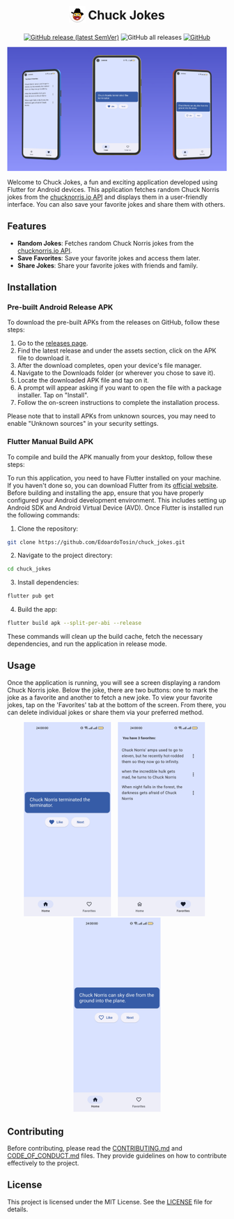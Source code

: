 <h1 align="center">
 <sub>
   <img src="assets/icon/logo.png" height="38" width="38" alt="Logo">
 </sub>
 Chuck Jokes
</h1>

<p align="center">
    <a href="https://github.com/EdoardoTosin/chuck_jokes/releases/latest">
        <img alt="GitHub release (latest SemVer)" src="https://img.shields.io/github/v/release/EdoardoTosin/chuck_jokes?label=Latest%20Release&style=for-the-badge"></a>
    <img alt="GitHub all releases" src="https://img.shields.io/github/downloads/edoardotosin/chuck_jokes/total?style=for-the-badge">
	<a href="https://github.com/EdoardoTosin/chuck_jokes/blob/main/LICENSE">
		<img alt="GitHub" src="https://img.shields.io/github/license/edoardotosin/chuck_jokes?style=for-the-badge"></a>
</p>
<!--
<p align="center">
    <a href="https://github.com/EdoardoTosin/chuck_jokes/releases/latest/download/chuck-norris-android-arm64-v8a-release.apk">
    <img alt="GitHub release (latest by SemVer and asset)" src="https://img.shields.io/github/downloads/EdoardoTosin/chuck_jokes/latest/chuck-norris-android-arm64-v8a-release.apk?label=android-arm64-v8a&style=for-the-badge"></a>
    <a href="https://github.com/EdoardoTosin/chuck_jokes/releases/latest/download/chuck-norris-android-armeabi-v7a-release.apk">
    <img alt="GitHub release (latest by SemVer and asset)" src="https://img.shields.io/github/downloads/EdoardoTosin/chuck_jokes/latest/chuck-norris-android-armeabi-v7a-release.apk?label=android-armeabi-v7a&style=for-the-badge"></a>
    <a href="https://github.com/EdoardoTosin/chuck_jokes/releases/latest/download/chuck-norris-android-x86_64-release.apk">
    <img alt="GitHub release (latest by SemVer and asset)" src="https://img.shields.io/github/downloads/EdoardoTosin/chuck_jokes/latest/chuck-norris-android-x86_64-release.apk?label=android-x86_64&style=for-the-badge"></a>
</p>
-->
<p align="center">
 <img src="assets/screenshot/preview.png" alt="Preview">
</p>

Welcome to Chuck Jokes, a fun and exciting application developed using Flutter for Android devices.
This application fetches random Chuck Norris jokes from the [chucknorris.io API](https://api.chucknorris.io/) and displays them in a user-friendly interface. You can also save your favorite jokes and share them with others.

## Features

- **Random Jokes**: Fetches random Chuck Norris jokes from the [chucknorris.io API](https://api.chucknorris.io/).
- **Save Favorites**: Save your favorite jokes and access them later.
- **Share Jokes**: Share your favorite jokes with friends and family.

## Installation

### Pre-built Android Release APK

To download the pre-built APKs from the releases on GitHub, follow these steps:

1. Go to the [releases page](https://github.com/EdoardoTosin/chuck_jokes/releases/latest).
2. Find the latest release and under the assets section, click on the APK file to download it.
3. After the download completes, open your device's file manager.
4. Navigate to the Downloads folder (or wherever you chose to save it).
5. Locate the downloaded APK file and tap on it.
6. A prompt will appear asking if you want to open the file with a package installer. Tap on "Install".
7. Follow the on-screen instructions to complete the installation process.

Please note that to install APKs from unknown sources, you may need to enable "Unknown sources" in your security settings.

### Flutter Manual Build APK

To compile and build the APK manually from your desktop, follow these steps:

To run this application, you need to have Flutter installed on your machine. If you haven't done so, you can download Flutter from its [official website](https://flutter.dev/).
Before building and installing the app, ensure that you have properly configured your Android development environment. This includes setting up Android SDK and Android Virtual Device (AVD).
Once Flutter is installed run the following commands:

1. Clone the repository:
```bash
git clone https://github.com/EdoardoTosin/chuck_jokes.git
```

2. Navigate to the project directory:
```bash
cd chuck_jokes
```

3. Install dependencies:
```bash
flutter pub get
```

4. Build the app:
```bash
flutter build apk --split-per-abi --release
```

These commands will clean up the build cache, fetch the necessary dependencies, and run the application in release mode.

## Usage

Once the application is running, you will see a screen displaying a random Chuck Norris joke. Below the joke, there are two buttons: one to mark the joke as a favorite and another to fetch a new joke. To view your favorite jokes, tap on the 'Favorites' tab at the bottom of the screen. From there, you can delete individual jokes or share them via your preferred method.

<p align="center">
 <img src="assets/screenshot/screenshot-home-liked.png" width="200" alt="Screenshot Home Liked">
 &nbsp;&nbsp;
 <img src="assets/screenshot/screenshot-favorites.png" width="200" alt="Screenshot Favorites">
 &nbsp;&nbsp;
 <img src="assets/screenshot/screenshot-home.png" width="200" alt="Screenshot Home">
</p>

## Contributing

Before contributing, please read the [CONTRIBUTING.md](./CONTRIBUTING.md) and [CODE_OF_CONDUCT.md](./CODE_OF_CONDUCT.md) files. They provide guidelines on how to contribute effectively to the project.

## License

This project is licensed under the MIT License. See the [LICENSE](LICENSE) file for details.
